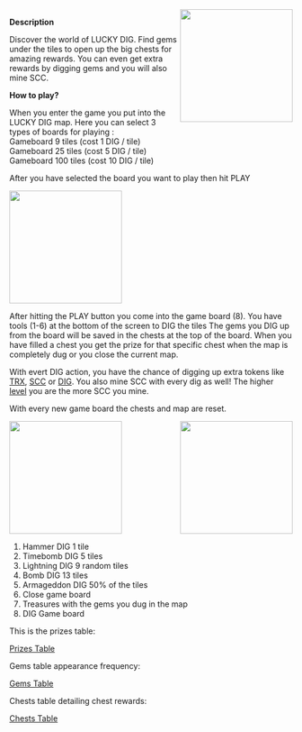 <img align="right" height="200" src="../_media/luckydiggame.png">

**Description**
 
Discover the world of LUCKY DIG. Find gems under the tiles to open up the big chests for amazing rewards. You can even get extra rewards by digging gems and you will also mine SCC.

**How to play?**

When you enter the game  you put into the LUCKY DIG map. Here you can select 3 types of boards for playing :<br>
Gameboard 9 tiles (cost 1 DIG / tile)<br>
Gameboard 25 tiles (cost 5 DIG / tile)<br>
Gameboard 100 tiles (cost 10 DIG / tile)<br>

After you have selected the board you want to play then hit PLAY

<img height="200" src="../_media/game-board-nr.png">

After hitting the PLAY button you come into the game board (8).
You have tools (1-6) at the bottom of the screen to DIG the tiles
The gems you DIG up from the board will be saved in the chests at the top of the board. When you have filled a chest you get the prize for that specific chest when the map is completely dug or you close the current map.

With evert DIG action, you have the chance of digging up extra tokens like [TRX](./trx.md "trx"), [SCC](./scc.md "scc") or [DIG](./dig.md "dig"). You also mine SCC with every dig as well! The higher [level](./levels.md "level") you are the more SCC you mine.

With every new game board the chests and map are reset.

<img height="200" src="../_media/game-board-overview-nr.png">   <img align="right" height="200" src="../_media/game-board-played.png">

1. Hammer DIG 1 tile
2. Timebomb  DIG 5 tiles
3. Lightning DIG 9 random tiles
4. Bomb DIG 13 tiles
5. Armageddon DIG 50% of the tiles
6. Close game board
7. Treasures with the gems you dug in the map
8. DIG Game board

This is the prizes table:

[Prizes Table](../_data/map/prizes-table.md ':include')

Gems table appearance frequency:

[Gems Table](../_data/map/gems-table.md ':include')

Chests table detailing chest rewards:

[Chests Table](../_data/map/chests-table.md':include')


